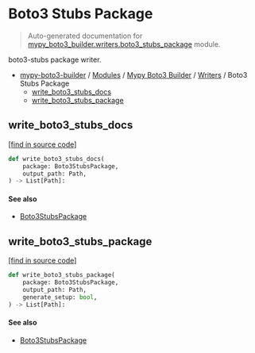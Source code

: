# Boto3 Stubs Package

> Auto-generated documentation for [mypy_boto3_builder.writers.boto3_stubs_package](https://github.com/vemel/mypy_boto3_builder/blob/master/mypy_boto3_builder/writers/boto3_stubs_package.py) module.

boto3-stubs package writer.

- [mypy-boto3-builder](../../README.md#mypy_boto3_builder) / [Modules](../../MODULES.md#mypy-boto3-builder-modules) / [Mypy Boto3 Builder](../index.md#mypy-boto3-builder) / [Writers](index.md#writers) / Boto3 Stubs Package
    - [write_boto3_stubs_docs](#write_boto3_stubs_docs)
    - [write_boto3_stubs_package](#write_boto3_stubs_package)

## write_boto3_stubs_docs

[[find in source code]](https://github.com/vemel/mypy_boto3_builder/blob/master/mypy_boto3_builder/writers/boto3_stubs_package.py#L88)

```python
def write_boto3_stubs_docs(
    package: Boto3StubsPackage,
    output_path: Path,
) -> List[Path]:
```

#### See also

- [Boto3StubsPackage](../structures/boto3_stubs_package.md#boto3stubspackage)

## write_boto3_stubs_package

[[find in source code]](https://github.com/vemel/mypy_boto3_builder/blob/master/mypy_boto3_builder/writers/boto3_stubs_package.py#L19)

```python
def write_boto3_stubs_package(
    package: Boto3StubsPackage,
    output_path: Path,
    generate_setup: bool,
) -> List[Path]:
```

#### See also

- [Boto3StubsPackage](../structures/boto3_stubs_package.md#boto3stubspackage)
